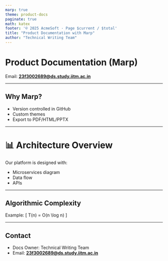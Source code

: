 ```yaml
---
marp: true
theme: product-docs
paginate: true
math: katex
footer: '© 2025 AcmeSoft · Page $current / $total'
title: "Product Documentation with Marp"
author: "Technical Writing Team"
---
```


<style>
/* @theme product-docs */
:root {
  --accent: #3b82f6;
  --accent-2: #0ea5e9;
  --ink: #0f172a;
  --muted: #475569;
  --bg: #ffffff;
  --code-bg: #0b1020;
  --code-fg: #e2e8f0;
}
section { font-family: sans-serif; padding: 56px; }
section h1 { color: var(--accent); }
section pre code { background: var(--code-bg); color: var(--code-fg); padding: 10px; border-radius: 6px; }
</style>

# Product Documentation (Marp)
Email: **23f3002689@ds.study.iitm.ac.in**

---

## Why Marp?
- Version controlled in GitHub
- Custom themes
- Export to PDF/HTML/PPTX

---

<!--
_backgroundImage: url('bg-hero.jpeg')
_backgroundSize: cover
_backgroundPosition: center
_color: #ffffff
-->

# 📊 Architecture Overview
Our platform is designed with:
- Microservices diagram
- Data flow
- APIs

---

## Algorithmic Complexity
Example:
\[
T(n) = O(n \log n)
\]

---

## Contact
- Docs Owner: Technical Writing Team
- Email: **23f3002689@ds.study.iitm.ac.in**
